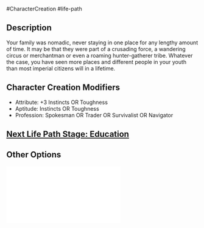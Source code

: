 #CharacterCreation #life-path 
## Description
Your family was nomadic, never staying in one place for any lengthy amount of time. It may be that they were part of a crusading force, a wandering circus or merchantman or even a roaming hunter-gatherer tribe.
Whatever the case, you have seen more places and different people in your youth than most imperial citizens will in a lifetime.

## Character Creation Modifiers
- Attribute: +3 Instincts OR Toughness
- Aptitude: Instincts OR Toughness
- Profession: Spokesman OR Trader OR Survivalist OR Navigator

## [Next Life Path Stage: Education](</LifePath/Education/Education.md>)

## Other Options
![](/LifePath/Childhood/List%20of%20Childhoods.md)